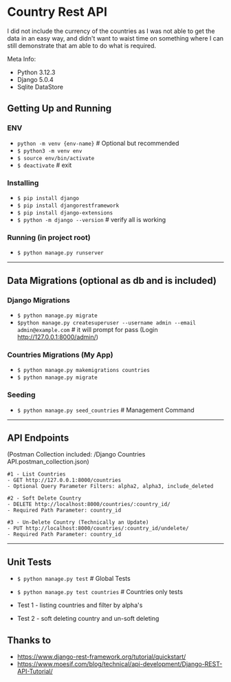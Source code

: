 # Country Rest API

I did not include the currency of the countries as I was not able to get the data in an easy way, and didn't want to waist time on something where I can still demonstrate that am able to do what is required.

Meta Info:

- Python 3.12.3
- Django 5.0.4
- Sqlite DataStore

## Getting Up and Running

### ENV
- `python -m venv {env-name}` # Optional but recommended
- `$ python3 -m venv env`
- `$ source env/bin/activate`
- `$ deactivate` # exit

### Installing

- `$ pip install django`
- `$ pip install djangorestframework`
- `$ pip install django-extensions`
- `$ python -m django --version` # verify all is working

### Running (in project root)

- `$ python manage.py runserver`

---

## Data Migrations (optional as db and is included)

### Django Migrations

- `$ python manage.py migrate`
- `$python manage.py createsuperuser --username admin --email admin@example.com` # it will prompt for pass (Login http://127.0.0.1:8000/admin/)

### Countries Migrations (My App)

- `$ python manage.py makemigrations countries`
- `$ python manage.py migrate`

### Seeding

- `$ python manage.py seed_countries` # Management Command

---

## API Endpoints

(Postman Collection included: /Django Countries API.postman_collection.json)

```
#1 - List Countries
- GET http://127.0.0.1:8000/countries
- Optional Query Parameter Filters: alpha2, alpha3, include_deleted

#2 - Soft Delete Country
- DELETE http://localhost:8000/countries/:country_id/
- Required Path Parameter: country_id

#3 - Un-Delete Country (Technically an Update)
- PUT http://localhost:8000/countries/:country_id/undelete/
- Required Path Parameter: country_id
```

---

## Unit Tests

- `$ python manage.py test` # Global Tests
- `$ python manage.py test countries` # Countries only tests

- Test 1 - listing countries and filter by alpha's
- Test 2 - soft deleting country and un-soft deleting


## Thanks to

- https://www.django-rest-framework.org/tutorial/quickstart/
- https://www.moesif.com/blog/technical/api-development/Django-REST-API-Tutorial/